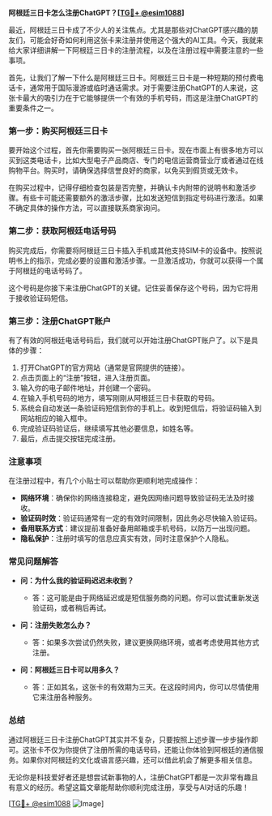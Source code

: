 **阿根廷三日卡怎么注册ChatGPT？[[TG💪+ @esim1088](https://t.me/s/esim1088)]**

最近，阿根廷三日卡成了不少人的关注焦点。尤其是那些对ChatGPT感兴趣的朋友们，可能会好奇如何利用这张卡来注册并使用这个强大的AI工具。今天，我就来给大家详细讲解一下阿根廷三日卡的注册流程，以及在注册过程中需要注意的一些事项。

首先，让我们了解一下什么是阿根廷三日卡。阿根廷三日卡是一种短期的预付费电话卡，通常用于国际漫游或临时通话需求。对于需要注册ChatGPT的人来说，这张卡最大的吸引力在于它能够提供一个有效的手机号码，而这是注册ChatGPT的重要条件之一。

### **第一步：购买阿根廷三日卡**

要开始这个过程，首先你需要购买一张阿根廷三日卡。现在市面上有很多地方可以买到这类电话卡，比如大型电子产品商店、专门的电信运营商营业厅或者通过在线购物平台。购买时，请确保选择信誉良好的商家，以免买到假货或无效卡。

在购买过程中，记得仔细检查包装是否完整，并确认卡内附带的说明书和激活步骤。有些卡可能还需要额外的激活步骤，比如发送短信到指定号码进行激活。如果不确定具体的操作方法，可以直接联系商家询问。

### **第二步：获取阿根廷电话号码**

购买完成后，你需要将阿根廷三日卡插入手机或其他支持SIM卡的设备中。按照说明书上的指示，完成必要的设置和激活步骤。一旦激活成功，你就可以获得一个属于阿根廷的电话号码了。

这个号码是你接下来注册ChatGPT的关键。记住妥善保存这个号码，因为它将用于接收验证码短信。

### **第三步：注册ChatGPT账户**

有了有效的阿根廷电话号码后，我们就可以开始注册ChatGPT账户了。以下是具体的步骤：

1. 打开ChatGPT的官方网站（通常是官网提供的链接）。
2. 点击页面上的“注册”按钮，进入注册页面。
3. 输入你的电子邮件地址，并创建一个密码。
4. 在输入手机号码的地方，填写刚刚从阿根廷三日卡获取的号码。
5. 系统会自动发送一条验证码短信到你的手机上。收到短信后，将验证码输入到网站相应的输入框中。
6. 完成验证码验证后，继续填写其他必要信息，如姓名等。
7. 最后，点击提交按钮完成注册。

### **注意事项**

在注册过程中，有几个小贴士可以帮助你更顺利地完成操作：

- **网络环境**：确保你的网络连接稳定，避免因网络问题导致验证码无法及时接收。
- **验证码时效**：验证码通常有一定的有效时间限制，因此务必尽快输入验证码。
- **备用联系方式**：建议提前准备好备用邮箱或手机号码，以防万一出现问题。
- **隐私保护**：注册时填写的信息应真实有效，同时注意保护个人隐私。

### **常见问题解答**

- **问：为什么我的验证码迟迟未收到？**
  - 答：这可能是由于网络延迟或是短信服务商的问题。你可以尝试重新发送验证码，或者稍后再试。
  
- **问：注册失败怎么办？**
  - 答：如果多次尝试仍然失败，建议更换网络环境，或者考虑使用其他方式注册。

- **问：阿根廷三日卡可以用多久？**
  - 答：正如其名，这张卡的有效期为三天。在这段时间内，你可以尽情使用它来注册各种服务。

### **总结**

通过阿根廷三日卡注册ChatGPT其实并不复杂，只要按照上述步骤一步步操作即可。这张卡不仅为你提供了注册所需的电话号码，还能让你体验到阿根廷的通信服务。如果你对阿根廷的文化或语言感兴趣，还可以借此机会了解更多相关信息。

无论你是科技爱好者还是想尝试新事物的人，注册ChatGPT都是一次非常有趣且有意义的经历。希望这篇文章能帮助你顺利完成注册，享受与AI对话的乐趣！

[[TG💪+ @esim1088](https://t.me/s/esim1088) ![Image](https://i.postimg.cc/4NQfJmqS/Snipaste-2025-05-13-00-14-12.png)]